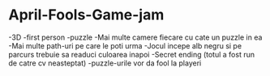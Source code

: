 # April-Fools-Game-jam
-3D
-first person
-puzzle
-Mai multe camere fiecare cu cate un puzzle in ea
-Mai multe path-uri pe care le poti urma
-Jocul incepe alb negru si pe parcurs trebuie sa readuci culoarea inapoi 
-Secret ending (totul a fost run de catre cv neasteptat)
-puzzle-urile vor da fool la playeri
